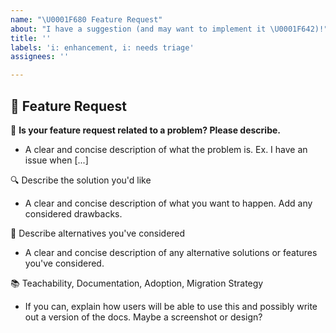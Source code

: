 ```yaml
---
name: "\U0001F680 Feature Request"
about: "I have a suggestion (and may want to implement it \U0001F642)!"
title: ''
labels: 'i: enhancement, i: needs triage'
assignees: ''

---
```


## 🚀 Feature Request

🎯 **Is your feature request related to a problem? Please describe.**
- A clear and concise description of what the problem is. Ex. I have an issue when [...]

🔍 Describe the solution you'd like
- A clear and concise description of what you want to happen. Add any considered drawbacks.

🔄 Describe alternatives you've considered
- A clear and concise description of any alternative solutions or features you've considered.

📚 Teachability, Documentation, Adoption, Migration Strategy
- If you can, explain how users will be able to use this and possibly write out a version of the docs.
  Maybe a screenshot or design?